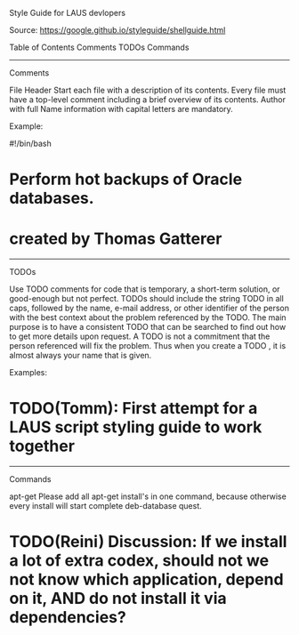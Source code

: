 Style Guide for LAUS devlopers

Source: https://google.github.io/styleguide/shellguide.html

Table of Contents
 Comments
 TODOs
 Commands

----------------------------------------

Comments

File Header
Start each file with a description of its contents.
Every file must have a top-level comment including a brief overview of its contents.
Author with full Name information with capital letters are mandatory.

Example:

#!/bin/bash
#
# Perform hot backups of Oracle databases.

# created by Thomas Gatterer

--------------------------------------------

TODOs

Use TODO comments for code that is temporary, a short-term solution,
or good-enough but not perfect.
TODOs should include the string TODO in all caps,
followed by the name, e-mail address, or other identifier of the
person with the best context about the problem referenced by the TODO.
The main purpose is to have a consistent TODO that can be searched
to find out how to get more details upon request.
A TODO is not a commitment that the person referenced will
fix the problem. Thus when you create a TODO , it is almost
always your name that is given.

Examples:

# TODO(Tomm): First attempt for a LAUS script styling guide to work together
---------------------------------------

Commands

apt-get
 Please add all apt-get install's in one command, because otherwise every install will start complete deb-database quest.

# TODO(Reini) Discussion: If we install a lot of extra codex, should not we not know which application, depend on it, AND do not install it via dependencies?


